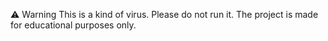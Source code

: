 ⚠ Warning
This is a kind of virus. Please do not run it.
The project is made for educational purposes only.
